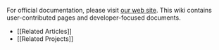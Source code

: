 For official documentation, please visit [our web site](http://jboss.org/netty).  This wiki contains user-contributed pages and developer-focused documents.

* [[Related Articles]]
* [[Related Projects]]
